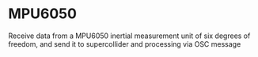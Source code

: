 # MPU6050
Receive data from a MPU6050 inertial measurement unit of six degrees of freedom, and send it to supercollider and processing via OSC message
